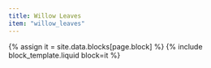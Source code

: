 ```yaml
---
title: Willow Leaves
item: "willow_leaves"
---
```


{% assign it = site.data.blocks[page.block] %}
{% include block_template.liquid block=it %}

